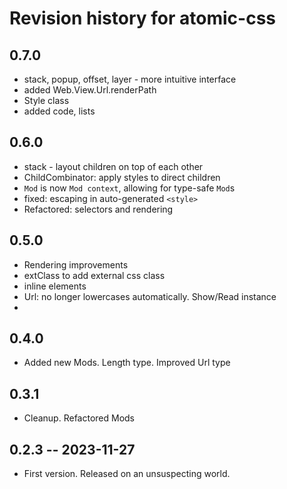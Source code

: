 # Revision history for atomic-css

## 0.7.0

* stack, popup, offset, layer - more intuitive interface
* added Web.View.Url.renderPath
* Style class
* added code, lists

## 0.6.0

* stack - layout children on top of each other
* ChildCombinator: apply styles to direct children
* `Mod` is now `Mod context`, allowing for type-safe `Mod`s
* fixed: escaping in auto-generated `<style>`
* Refactored: selectors and rendering

## 0.5.0

* Rendering improvements
* extClass to add external css class
* inline elements
* Url: no longer lowercases automatically. Show/Read instance
* 

## 0.4.0

* Added new Mods. Length type. Improved Url type

## 0.3.1

* Cleanup. Refactored Mods

## 0.2.3 -- 2023-11-27

* First version. Released on an unsuspecting world.
